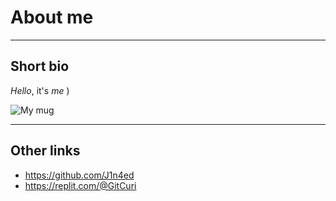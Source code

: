 # About me

---
## Short bio

*Hello*, it's _me_ )

![My mug]([/путь/к/изображению.jpg](https://i0.kym-cdn.com/photos/images/newsfeed/000/131/730/124858216854020110725-22047-d5fclq.png) "He he he")

---
## Other links

- https://github.com/J1n4ed
- https://replit.com/@GitCuri